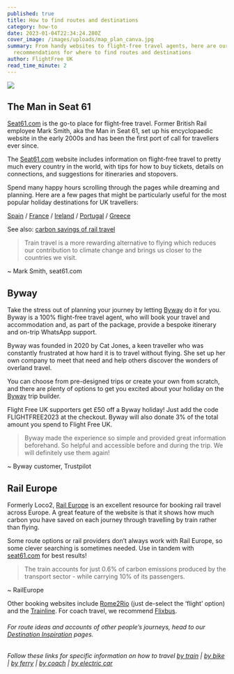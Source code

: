 ```yaml
---
published: true
title: How to find routes and destinations
category: how-to
date: 2023-01-04T22:34:24.280Z
cover_image: /images/uploads/map_plan_canva.jpg
summary: From handy websites to flight-free travel agents, here are our top
  recommendations for where to find routes and destinations
author: FlightFree UK
read_time_minute: 2
---
```

![](/images/uploads/map_plan_canva.jpg)

## The Man in Seat 61

[Seat61.com](https://www.seat61.com/) is the go-to place for flight-free travel. Former British Rail employee Mark Smith, aka the Man in Seat 61, set up his encyclopaedic website in the early 2000s and has been the first port of call for travellers ever since. 

The [Seat61.com](https://www.seat61.com/) website includes information on flight-free travel to pretty much every country in the world, with tips for how to buy tickets, details on connections, and suggestions for itineraries and stopovers. 

Spend many happy hours scrolling through the pages while dreaming and planning. Here are a few pages that might be particularly useful for the most popular holiday destinations for UK travellers: 

[Spain](https://www.seat61.com/Spain.htm) / [France](https://www.seat61.com/France.htm) / [Ireland](https://www.seat61.com/train-and-ferry-to-dublin.htm) / [Portugal](https://www.seat61.com/Portugal.htm) / [Greece](https://www.seat61.com/Greece.htm)

See also: [carbon savings of rail travel](https://www.seat61.com/CO2flights)

> Train travel is a more rewarding alternative to flying which reduces our contribution to climate change and brings us closer to the countries we visit.

~ Mark Smith, seat61.com

## Byway

Take the stress out of planning your journey by letting [Byway](https://www.byway.travel/) do it for you. Byway is a 100% flight-free travel agent, who will book your travel and accommodation and, as part of the package, provide a bespoke itinerary and on-trip WhatsApp support.

Byway was founded in 2020 by Cat Jones, a keen traveller who was constantly frustrated at how hard it is to travel without flying. She set up her own company to meet that need and help others discover the wonders of overland travel. 

You can choose from pre-designed trips or create your own from scratch, and there are plenty of options to get you excited about your holiday on the [Byway](https://www.byway.travel/) trip builder. 

F﻿light Free UK supporters get £50 off a Byway holiday! Just add the code FLIGHTFREE2023 at the checkout. Byway will also donate 3% of the total amount you spend to Flight Free UK. 

> Byway made the experience so simple and provided great information beforehand. So helpful and accessible before and during the trip. We will definitely use them again!

~ Byway customer, Trustpilot

## Rail Europe

Formerly Loco2, [Rail Europe](https://raileurope.com/) is an excellent resource for booking rail travel across Europe. A great feature of the website is that it shows how much carbon you have saved on each journey through travelling by train rather than flying. 

Some route options or rail providers don’t always work with Rail Europe, so some clever searching is sometimes needed. Use in tandem with [seat61.com](http://seat61.com) for best results! 

> The train accounts for just 0.6% of carbon emissions produced by the transport sector - while carrying 10% of its passengers.

~ RailEurope

Other booking websites include [Rome2Rio](https://www.rome2rio.com/) (just de-select the ‘flight’ option) and the [Trainline](https://www.thetrainline.com/). For coach travel, we recommend [Flixbus](https://www.flixbus.com/).

###### For route ideas and accounts of other people’s journeys, head to our [Destination Inspiration](/how_to/#destination-inspiration) pages.

###### Follow these links for specific information on how to travel [by train](https://www.seat61.com/) | [by bike](https://www.sustrans.org.uk/national-cycle-network/) | [by ferry](/post/how-to-travel-by-ferry/) | [by coach](https://www.flixbus.co.uk/) | [by electric car](/post/how-to-travel-by-electric-car/)